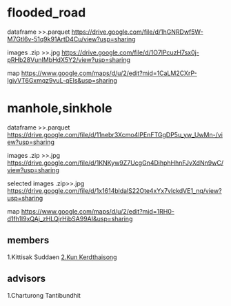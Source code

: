 # flooded_road

dataframe >>.parquet https://drive.google.com/file/d/1hGNRDwf5W-M7GtI6v-51q9k91ArtD4Cu/view?usp=sharing

images .zip >>.jpg https://drive.google.com/file/d/1O7lPcuzH7sx0j-pRHb28VunIMbHdX5Y2/view?usp=sharing

map https://www.google.com/maps/d/u/2/edit?mid=1CaLM2CXrP-lgivVT6Gxmqz9vuL-qEls&usp=sharing


# manhole,sinkhole
dataframe >>.parquet https://drive.google.com/file/d/11nebr3Xcmo4lPEnFTGgDP5u_yw_UwMn-/view?usp=sharing

images .zip >>.jpg https://drive.google.com/file/d/1KNKyw9Z7UcgGn4DihphHhnFJvXdNn9wC/view?usp=sharing

selected images .zip>>.jpg https://drive.google.com/file/d/1x1614bldalS22Ote4xYx7vlckdVE1_nq/view?usp=sharing

map https://www.google.com/maps/d/u/2/edit?mid=1RH0-d1fh1l9xQAj_zHLQjrHibSA99AI&usp=sharing




## members
1.Kittisak Suddaen
<a href='https://github.com/Augustus2011'>2.Kun Kerdthaisong </a>

## advisors
1.Charturong Tantibundhit
